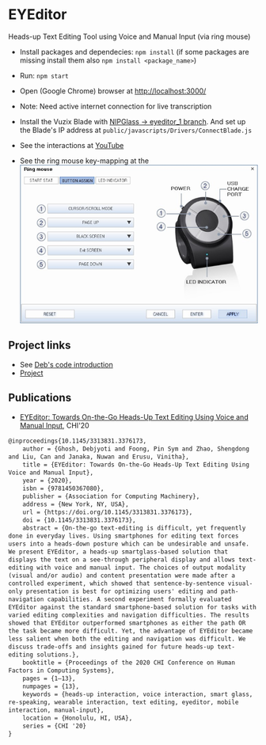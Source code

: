# EYEditor

Heads-up Text Editing Tool using Voice and Manual Input (via ring mouse)

- Install packages and dependecies: `npm install` (if some packages are missing install them also `npm install <package_name>`)

- Run: `npm start`

- Open (Google Chrome) browser at [http://localhost:3000/](http://localhost:3000/)

- Note: Need active internet connection for live transcription

- Install the Vuzix Blade with [NIPGlass -> eyeditor_1 branch](https://github.com/NUS-HCILab/NIPGlass/tree/feature/eyeditor_1). And set up the Blade's IP address at `public/javascripts/Drivers/ConnectBlade.js`

- See the interactions at [YouTube](https://www.youtube.com/watch?v=b0n5h_ZILhA)

- See the ring mouse key-mapping at the ![attached image](https://github.com/NUS-HCILab/eyeditor/blob/dev/ring-mouse-mapping.jpeg)

## Project links
- See [Deb's code introduction](https://drive.google.com/drive/folders/1gnJKweFS3Vq93m33DjbudaqmZ3gozW9z)
- [Project](https://www.nus-hci.org/portfolio/eyeditor/)

## Publications
- [EYEditor: Towards On-the-Go Heads-Up Text Editing Using Voice and Manual Input](https://dl.acm.org/doi/abs/10.1145/3313831.3376173), CHI'20
```
@inproceedings{10.1145/3313831.3376173,
	author = {Ghosh, Debjyoti and Foong, Pin Sym and Zhao, Shengdong and Liu, Can and Janaka, Nuwan and Erusu, Vinitha},
	title = {EYEditor: Towards On-the-Go Heads-Up Text Editing Using Voice and Manual Input},
	year = {2020},
	isbn = {9781450367080},
	publisher = {Association for Computing Machinery},
	address = {New York, NY, USA},
	url = {https://doi.org/10.1145/3313831.3376173},
	doi = {10.1145/3313831.3376173},
	abstract = {On-the-go text-editing is difficult, yet frequently done in everyday lives. Using smartphones for editing text forces users into a heads-down posture which can be undesirable and unsafe. We present EYEditor, a heads-up smartglass-based solution that displays the text on a see-through peripheral display and allows text-editing with voice and manual input. The choices of output modality (visual and/or audio) and content presentation were made after a controlled experiment, which showed that sentence-by-sentence visual-only presentation is best for optimizing users' editing and path-navigation capabilities. A second experiment formally evaluated EYEditor against the standard smartphone-based solution for tasks with varied editing complexities and navigation difficulties. The results showed that EYEditor outperformed smartphones as either the path OR the task became more difficult. Yet, the advantage of EYEditor became less salient when both the editing and navigation was difficult. We discuss trade-offs and insights gained for future heads-up text-editing solutions.},
	booktitle = {Proceedings of the 2020 CHI Conference on Human Factors in Computing Systems},
	pages = {1–13},
	numpages = {13},
	keywords = {heads-up interaction, voice interaction, smart glass, re-speaking, wearable interaction, text editing, eyeditor, mobile interaction, manual-input},
	location = {Honolulu, HI, USA},
	series = {CHI '20}
}

```